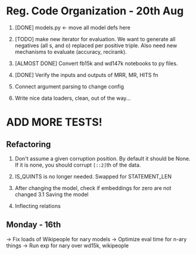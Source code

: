 # Reg. Code Organization -  20th Aug
1. [DONE] models.py <- move all model defs here
2. [TODO] make new iterator for evaluation.
    We want to generate all negatives (all s, and o) replaced per positive triple.
    Also need new mechanisms to evaluate (accuracy, recirank).
3. [ALMOST DONE] Convert fb15k and wd147k notebooks to py files.

1. [DONE] Verify the inputs and outputs of MRR, MR, HITS fn
1. Connect argument parsing to change config
1. Write nice data loaders, clean, out of the way...

# ADD MORE TESTS!

## Refactoring 
1. Don't assume a given corruption position. By default it should be None.
    If it is none, you should corrupt `[::2]`th of the data.
    
2. IS_QUINTS is no longer needed. Swapped for STATEMENT_LEN
3. After changing the model, check if embeddings for zero are not changed
    3.1 Saving the model
4. Inflecting relations



## Monday - 16th
-> Fix loads of Wikipeople for nary models
-> Optimize eval time for n-ary things
-> Run exp for nary over wd15k, wikipeople
